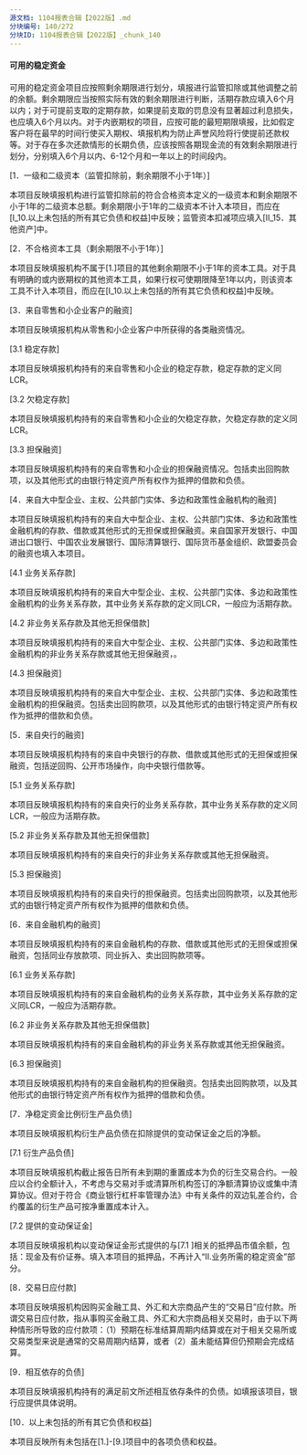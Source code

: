 ```yaml
---
源文档: 1104报表合辑【2022版】.md
分块编号: 140/272
分块ID: 1104报表合辑【2022版】_chunk_140
---
```


#### 可用的稳定资金

可用的稳定资金项目应按照剩余期限进行划分，填报进行监管扣除或其他调整之前的余额。剩余期限应当按照实际有效的剩余期限进行判断，活期存款应填入6个月以内；对于可提前支取的定期存款，如果提前支取的罚息没有显著超过利息损失，也应填入6个月以内。对于内嵌期权的项目，应按可能的最短期限填报，比如假定客户将在最早的时间行使买入期权、填报机构为防止声誉风险将行使提前还款权等。对于存在多次还款情形的长期负债，应该按照各期现金流的有效剩余期限进行划分，分别填入6个月以内、6-12个月和一年以上的时间段内。

[1．一级和二级资本（监管扣除前，剩余期限不小于1年）]

本项目反映填报机构进行监管扣除前的符合合格资本定义的一级资本和剩余期限不小于1年的二级资本总额。剩余期限小于1年的二级资本不计入本项目，而应在[I\_10.以上未包括的所有其它负债和权益]中反映；监管资本扣减项应填入[II\_15．其他资产]中。

[2．不合格资本工具（剩余期限不小于1年）]

本项目反映填报机构不属于[1.]项目的其他剩余期限不小于1年的资本工具。对于具有明确的或内嵌期权的其他资本工具，如果行权可使期限降至1年以内，则该资本工具不计入本项目，而应在[I\_10.以上未包括的所有其它负债和权益]中反映。

[3．来自零售和小企业客户的融资]

本项目反映填报机构从零售和小企业客户中所获得的各类融资情况。

[3.1 稳定存款]

本项目反映填报机构持有的来自零售和小企业的稳定存款，稳定存款的定义同LCR。

[3.2 欠稳定存款]

本项目反映填报机构持有的来自零售和小企业的欠稳定存款，欠稳定存款的定义同LCR。

[3.3 担保融资]

本项目反映填报机构持有的来自零售和小企业的担保融资情况。包括卖出回购款项，以及其他形式的由银行特定资产所有权作为抵押的借款和负债。

[4．来自大中型企业、主权、公共部门实体、多边和政策性金融机构的融资]

本项目反映填报机构持有的来自大中型企业、主权、公共部门实体、多边和政策性金融机构的存款、借款或其他形式的无担保或担保融资。来自国家开发银行、中国进出口银行、中国农业发展银行、国际清算银行、国际货币基金组织、欧盟委员会的融资也填入本项目。

[4.1 业务关系存款]

本项目反映填报机构持有的来自大中型企业、主权、公共部门实体、多边和政策性金融机构的业务关系存款，其中业务关系存款的定义同LCR，一般应为活期存款。

[4.2 非业务关系存款及其他无担保借款]

本项目反映填报机构持有的来自大中型企业、主权、公共部门实体、多边和政策性金融机构的非业务关系存款或其他无担保融资，。

[4.3 担保融资]

本项目反映填报机构持有的来自大中型企业、主权、公共部门实体、多边和政策性金融机构的担保融资。包括卖出回购款项，以及其他形式的由银行特定资产所有权作为抵押的借款和负债。

[5．来自央行的融资]

本项目反映填报机构持有的来自中央银行的存款、借款或其他形式的无担保或担保融资，包括逆回购、公开市场操作，向中央银行借款等。

[5.1 业务关系存款]

本项目反映填报机构持有的来自央行的业务关系存款，其中业务关系存款的定义同LCR，一般应为活期存款。

[5.2 非业务关系存款及其他无担保借款]

本项目反映填报机构持有的来自央行的非业务关系存款或其他无担保融资。

[5.3 担保融资]

本项目反映填报机构持有的来自央行的担保融资。包括卖出回购款项，以及其他形式的由银行特定资产所有权作为抵押的借款和负债。

[6．来自金融机构的融资]

本项目反映填报机构持有的来自金融机构的存款、借款或其他形式的无担保或担保融资，包括同业存放款项、同业拆入、卖出回购款项等。

[6.1 业务关系存款]

本项目反映填报机构持有的来自金融机构的业务关系存款，其中业务关系存款的定义同LCR，一般应为活期存款。

[6.2 非业务关系存款及其他无担保借款]

本项目反映填报机构持有的来自金融机构的非业务关系存款或其他无担保融资。

[6.3 担保融资]

本项目反映填报机构持有的来自金融机构的担保融资。包括卖出回购款项，以及其他形式的由银行特定资产所有权作为抵押的借款和负债。

[7．净稳定资金比例衍生产品负债]

本项目反映填报机构衍生产品负债在扣除提供的变动保证金之后的净额。

[7.1 衍生产品负债]

本项目反映填报机构截止报告日所有未到期的重置成本为负的衍生交易合约。一般应以合约全额计入，不考虑与交易对手或清算所机构签订的净额清算协议或集中清算协议。但对于符合《商业银行杠杆率管理办法》中有关条件的双边轧差合约，合约覆盖的衍生产品可按净重置成本计入。

[7.2 提供的变动保证金]

本项目反映填报机构以变动保证金形式提供的与[7.1 ]相关的抵押品市值余额，包括：现金及有价证券。填入本项目的抵押品，不再计入“II.业务所需的稳定资金”部分。

[8．交易日应付款]

本项目反映填报机构因购买金融工具、外汇和大宗商品产生的“交易日”应付款。所谓交易日应付款，指从事购买金融工具、外汇和大宗商品相关交易时，由于以下两种情形所导致的应付款项：（1）预期在标准结算周期内结算或在对于相关交易所或交易类型来说是通常的交易周期内结算，或者（2）虽未能结算但仍预期会完成结算。

[9．相互依存的负债]

本项目反映填报机构持有的满足前文所述相互依存条件的负债。如填报该项目，银行应提供具体说明。

[10．以上未包括的所有其它负债和权益]

本项目反映所有未包括在[1.]-[9.]项目中的各项负债和权益。


